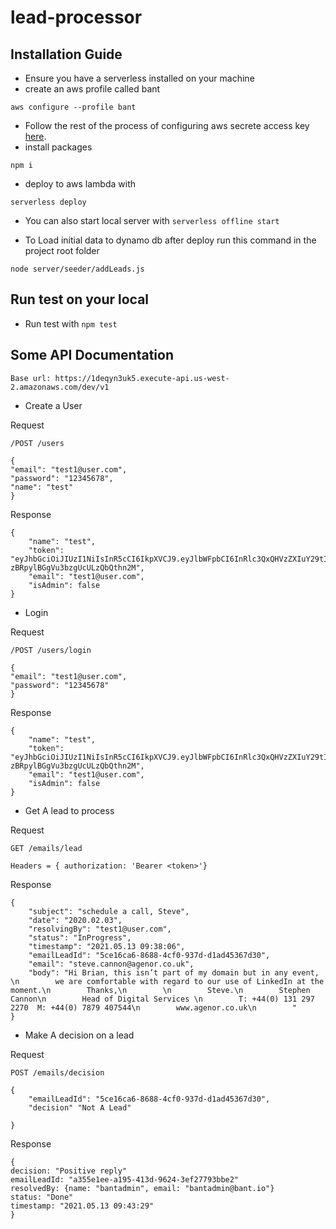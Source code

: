 # lead-processor

## Installation Guide
* Ensure you have a serverless installed on your machine
* create an aws profile called bant
```
aws configure --profile bant
```
* Follow the rest of the process of configuring aws secrete access key [here](https://docs.aws.amazon.com/cli/latest/userguide/cli-configure-files.html).
* install packages
```
npm i
```
* deploy to aws lambda with
```
serverless deploy
```
* You can also start local server with `serverless offline start`

* To Load initial data to dynamo db after deploy run this command in the project root folder
```
node server/seeder/addLeads.js
```

## Run test on your local
* Run test with `npm test`

## Some API Documentation
```
Base url: https://1deqyn3uk5.execute-api.us-west-2.amazonaws.com/dev/v1
```
* Create a User

Request 
```
/POST /users

{
"email": "test1@user.com",
"password": "12345678",
"name": "test"
}
```

Response

```
{
    "name": "test",
    "token": "eyJhbGciOiJIUzI1NiIsInR5cCI6IkpXVCJ9.eyJlbWFpbCI6InRlc3QxQHVzZXIuY29tIiwibmFtZSI6InRlc3QiLCJpc0FkbWluIjpmYWxzZSwiaWF0IjoxNjIwODk4MzU2fQ.iCgzqXmkZYqD40-zBRpylBGgVu3bzgUcULzQbQthn2M",
    "email": "test1@user.com",
    "isAdmin": false
}
```

* Login

Request

```
/POST /users/login

{
"email": "test1@user.com",
"password": "12345678"
}
```

Response

```
{
    "name": "test",
    "token": "eyJhbGciOiJIUzI1NiIsInR5cCI6IkpXVCJ9.eyJlbWFpbCI6InRlc3QxQHVzZXIuY29tIiwibmFtZSI6InRlc3QiLCJpc0FkbWluIjpmYWxzZSwiaWF0IjoxNjIwODk4MzU2fQ.iCgzqXmkZYqD40-zBRpylBGgVu3bzgUcULzQbQthn2M",
    "email": "test1@user.com",
    "isAdmin": false
}
```

* Get A lead to process

Request

```
GET /emails/lead

Headers = { authorization: 'Bearer <token>'}
```

Response

```
{
    "subject": "schedule a call, Steve",
    "date": "2020.02.03",
    "resolvingBy": "test1@user.com",
    "status": "InProgress",
    "timestamp": "2021.05.13 09:38:06",
    "emailLeadId": "5ce16ca6-8688-4cf0-937d-d1ad45367d30",
    "email": "steve.cannon@agenor.co.uk",
    "body": "Hi Brian, this isn’t part of my domain but in any event, \n        we are comfortable with regard to our use of LinkedIn at the moment.\n        Thanks,\n        \n        Steve.\n        Stephen Cannon\n        Head of Digital Services \n        T: +44(0) 131 297 2270  M: +44(0) 7879 407544\n        www.agenor.co.uk\n        "
}
```

* Make A decision on a lead

Request

```
POST /emails/decision

{
    "emailLeadId": "5ce16ca6-8688-4cf0-937d-d1ad45367d30",
    "decision" "Not A Lead"

}
```
Response

```
{
decision: "Positive reply"
emailLeadId: "a355e1ee-a195-413d-9624-3ef27793bbe2"
resolvedBy: {name: "bantadmin", email: "bantadmin@bant.io"}
status: "Done"
timestamp: "2021.05.13 09:43:29"
}
```

